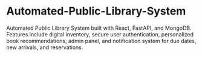 # Automated-Public-Library-System
Automated Public Library System built with React, FastAPI, and MongoDB. Features include digital inventory, secure user authentication, personalized book recommendations, admin panel, and notification system for due dates, new arrivals, and reservations.
